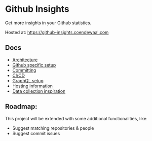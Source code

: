 # Github Insights

Get more insights in your Github statistics.

Hosted at: https://github-insights.coendewaal.com

## Docs

- [Architecture](docs/Architecture/)
- [Github specific setup](docs/Github.md)
- [Committing](docs/Committing.md)
- [CI/CD](docs/CI-CD.md)
- [GraphQL setup](docs/GraphQL.md)
- [Hosting information](docs/Hosting.md)
- [Data collection inspiration](docs/Data-collection-inspiration/)

## Roadmap:

This project will be extended with some additional functionalities, like:

- Suggest matching repositories & people
- Suggest commit issues
